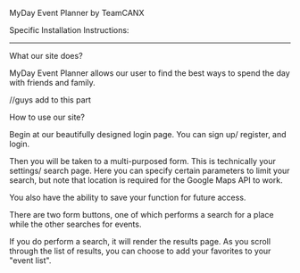 MyDay Event Planner by TeamCANX 

Specific Installation Instructions:

--------------------------------------------

What our site does?

MyDay Event Planner allows our user to find the best ways to spend the day with friends and family. 

//guys add to this part

How to use our site?

Begin at our beautifully designed login page. You can sign up/ register, and login.

Then you will be taken to a multi-purposed form. This is technically your settings/ search page. Here you can specify certain parameters to limit your search, but note that location is required for the Google Maps API to work.

You also have the ability to save your function for future access. 

There are two form buttons, one of which performs a search for a place while the other searches for events. 

If you do perform a search, it will render the results page. As you scroll through the list of results, you can choose to add your favorites to your "event list". 
